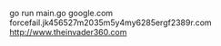 go run main.go google.com forcefail.jk456527m2035m5y4my6285ergf2389r.com http://www.theinvader360.com
